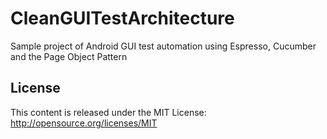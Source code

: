 # CleanGUITestArchitecture
Sample project of Android GUI test automation using Espresso, Cucumber and the Page Object Pattern



License
-------
This content is released under the MIT License: http://opensource.org/licenses/MIT
